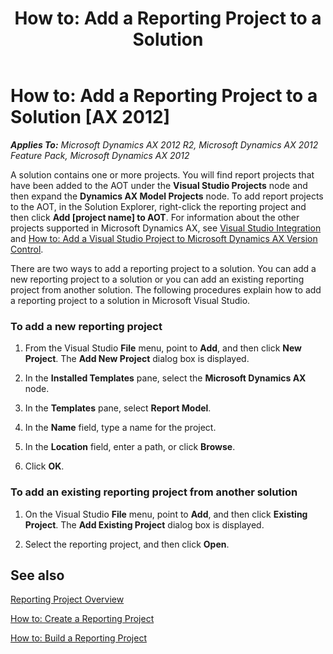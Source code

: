 ﻿---
title: 'How to: Add a Reporting Project to a Solution'
TOCTitle: 'How to: Add a Reporting Project to a Solution'
ms:assetid: 9e6bba7a-666b-4e2f-a691-f5800169528d
ms:mtpsurl: https://technet.microsoft.com/en-us/library/Cc615530(v=AX.60)
ms:contentKeyID: 28119555
ms.date: 11/07/2012
mtps_version: v=AX.60
---

# How to: Add a Reporting Project to a Solution [AX 2012]


_**Applies To:** Microsoft Dynamics AX 2012 R2, Microsoft Dynamics AX 2012 Feature Pack, Microsoft Dynamics AX 2012_

A solution contains one or more projects. You will find report projects that have been added to the AOT under the **Visual Studio Projects** node and then expand the **Dynamics AX Model Projects** node. To add report projects to the AOT, in the Solution Explorer, right-click the reporting project and then click **Add \[project name\] to AOT**. For information about the other projects supported in Microsoft Dynamics AX, see [Visual Studio Integration](https://technet.microsoft.com/en-us/library/gg889299\(v=ax.60\)) and [How to: Add a Visual Studio Project to Microsoft Dynamics AX Version Control](how-to-add-a-visual-studio-project-to-microsoft-dynamics-ax-version-control.md).

There are two ways to add a reporting project to a solution. You can add a new reporting project to a solution or you can add an existing reporting project from another solution. The following procedures explain how to add a reporting project to a solution in Microsoft Visual Studio.

### To add a new reporting project

1.  From the Visual Studio **File** menu, point to **Add**, and then click **New Project**. The **Add New Project** dialog box is displayed.

2.  In the **Installed Templates** pane, select the **Microsoft Dynamics AX** node.

3.  In the **Templates** pane, select **Report Model**.

4.  In the **Name** field, type a name for the project.

5.  In the **Location** field, enter a path, or click **Browse**.

6.  Click **OK**.

### To add an existing reporting project from another solution

1.  On the Visual Studio **File** menu, point to **Add**, and then click **Existing Project**. The **Add Existing Project** dialog box is displayed.

2.  Select the reporting project, and then click **Open**.

## See also

[Reporting Project Overview](reporting-project-overview.md)

[How to: Create a Reporting Project](how-to-create-a-reporting-project.md)

[How to: Build a Reporting Project](how-to-build-a-reporting-project.md)

